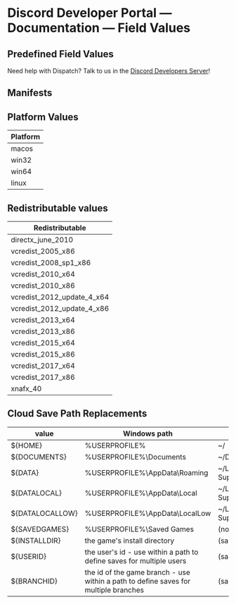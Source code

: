 # Discord Developer Portal — Documentation — Field Values

## Predefined Field Values

Need help with Dispatch? Talk to us in the [Discord Developers Server](https://discord.gg/discord-developers)!

## Manifests

## Platform Values

| Platform |
| --- |
| macos |
| win32 |
| win64 |
| linux |

## Redistributable values

| Redistributable |
| --- |
| directx\_june\_2010 |
| vcredist\_2005\_x86 |
| vcredist\_2008\_sp1\_x86 |
| vcredist\_2010\_x64 |
| vcredist\_2010\_x86 |
| vcredist\_2012\_update\_4\_x64 |
| vcredist\_2012\_update\_4\_x86 |
| vcredist\_2013\_x64 |
| vcredist\_2013\_x86 |
| vcredist\_2015\_x64 |
| vcredist\_2015\_x86 |
| vcredist\_2017\_x64 |
| vcredist\_2017\_x86 |
| xnafx\_40 |

## Cloud Save Path Replacements

| value | Windows path | macOS path | linux path |
| --- | --- | --- | --- |
| ${HOME} | %USERPROFILE% | ~/ | ~/ |
| ${DOCUMENTS} | %USERPROFILE%\\Documents | ~/Documents | $XDG\_DOCUMENTS\_DIR |
| ${DATA} | %USERPROFILE%\\AppData\\Roaming | ~/Library/Application Support | $XDG\_DATA\_HOME |
| ${DATALOCAL} | %USERPROFILE%\\AppData\\Local | ~/Library/Application Support | $XDG\_DATA\_HOME |
| ${DATALOCALLOW} | %USERPROFILE%\\AppData\\LocalLow | ~/Library/Application Support | $XDG\_DATA\_HOME |
| ${SAVEDGAMES} | %USERPROFILE%\\Saved Games | (not supported) | (not supported) |
| ${INSTALLDIR} | the game's install directory | (same) | (same) |
| ${USERID} | the user's id - use within a path to define saves for multiple users | (same) | (same) |
| ${BRANCHID} | the id of the game branch - use within a path to define saves for multiple branches | (same) | (same) |

